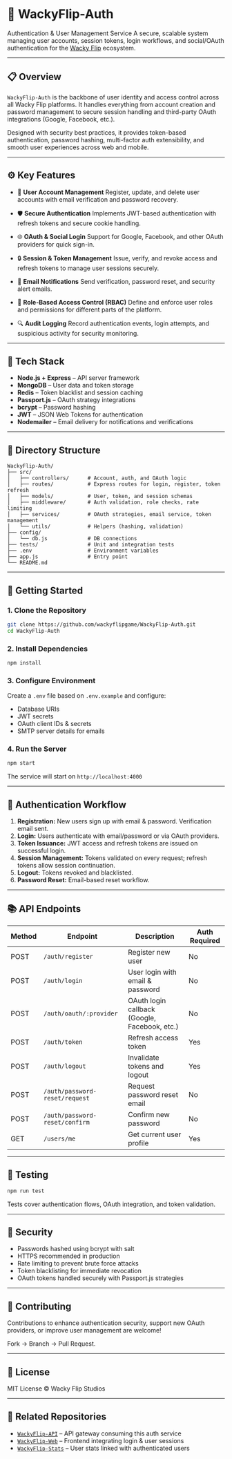 # 🔐 WackyFlip-Auth

Authentication & User Management Service
A secure, scalable system managing user accounts, session tokens, login workflows, and social/OAuth authentication for the [Wacky Flip](https://wackyflip.com) ecosystem.

---

## 📋 Overview

`WackyFlip-Auth` is the backbone of user identity and access control across all Wacky Flip platforms. It handles everything from account creation and password management to secure session handling and third-party OAuth integrations (Google, Facebook, etc.).

Designed with security best practices, it provides token-based authentication, password hashing, multi-factor auth extensibility, and smooth user experiences across web and mobile.

---

## ⚙️ Key Features

* 🔑 **User Account Management**
  Register, update, and delete user accounts with email verification and password recovery.

* 🛡️ **Secure Authentication**
  Implements JWT-based authentication with refresh tokens and secure cookie handling.

* 🌐 **OAuth & Social Login**
  Support for Google, Facebook, and other OAuth providers for quick sign-in.

* 🔒 **Session & Token Management**
  Issue, verify, and revoke access and refresh tokens to manage user sessions securely.

* 📧 **Email Notifications**
  Send verification, password reset, and security alert emails.

* 🧩 **Role-Based Access Control (RBAC)**
  Define and enforce user roles and permissions for different parts of the platform.

* 🔍 **Audit Logging**
  Record authentication events, login attempts, and suspicious activity for security monitoring.

---

## 🧱 Tech Stack

* **Node.js + Express** – API server framework
* **MongoDB** – User data and token storage
* **Redis** – Token blacklist and session caching
* **Passport.js** – OAuth strategy integrations
* **bcrypt** – Password hashing
* **JWT** – JSON Web Tokens for authentication
* **Nodemailer** – Email delivery for notifications and verifications

---

## 📁 Directory Structure

```
WackyFlip-Auth/
├── src/
│   ├── controllers/      # Account, auth, and OAuth logic
│   ├── routes/           # Express routes for login, register, token refresh
│   ├── models/           # User, token, and session schemas
│   ├── middleware/       # Auth validation, role checks, rate limiting
│   ├── services/         # OAuth strategies, email service, token management
│   └── utils/            # Helpers (hashing, validation)
├── config/
│   └── db.js             # DB connections
├── tests/                # Unit and integration tests
├── .env                  # Environment variables
├── app.js                # Entry point
└── README.md
```

---

## 🚀 Getting Started

### 1. Clone the Repository

```bash
git clone https://github.com/wackyflipgame/WackyFlip-Auth.git
cd WackyFlip-Auth
```

### 2. Install Dependencies

```bash
npm install
```

### 3. Configure Environment

Create a `.env` file based on `.env.example` and configure:

* Database URIs
* JWT secrets
* OAuth client IDs & secrets
* SMTP server details for emails

### 4. Run the Server

```bash
npm start
```

The service will start on `http://localhost:4000`

---

## 🔄 Authentication Workflow

1. **Registration:** New users sign up with email & password. Verification email sent.
2. **Login:** Users authenticate with email/password or via OAuth providers.
3. **Token Issuance:** JWT access and refresh tokens are issued on successful login.
4. **Session Management:** Tokens validated on every request; refresh tokens allow session continuation.
5. **Logout:** Tokens revoked and blacklisted.
6. **Password Reset:** Email-based reset workflow.

---

## 📚 API Endpoints

| Method | Endpoint                       | Description                                   | Auth Required |
| ------ | ------------------------------ | --------------------------------------------- | ------------- |
| POST   | `/auth/register`               | Register new user                             | No            |
| POST   | `/auth/login`                  | User login with email & password              | No            |
| POST   | `/auth/oauth/:provider`        | OAuth login callback (Google, Facebook, etc.) | No            |
| POST   | `/auth/token`                  | Refresh access token                          | Yes           |
| POST   | `/auth/logout`                 | Invalidate tokens and logout                  | Yes           |
| POST   | `/auth/password-reset/request` | Request password reset email                  | No            |
| POST   | `/auth/password-reset/confirm` | Confirm new password                          | No            |
| GET    | `/users/me`                    | Get current user profile                      | Yes           |

---

## 🧪 Testing

```bash
npm run test
```

Tests cover authentication flows, OAuth integration, and token validation.

---

## 🔐 Security

* Passwords hashed using bcrypt with salt
* HTTPS recommended in production
* Rate limiting to prevent brute force attacks
* Token blacklisting for immediate revocation
* OAuth tokens handled securely with Passport.js strategies

---

## 🤝 Contributing

Contributions to enhance authentication security, support new OAuth providers, or improve user management are welcome!

Fork → Branch → Pull Request.

---

## 📜 License

MIT License © Wacky Flip Studios

---

## 🔗 Related Repositories

* [`WackyFlip-API`](https://github.com/wackyflipgame/WackyFlip-API) – API gateway consuming this auth service
* [`WackyFlip-Web`](https://github.com/wackyflipgame/WackyFlip-Web) – Frontend integrating login & user sessions
* [`WackyFlip-Stats`](https://github.com/wackyflipgame/WackyFlip-Stats) – User stats linked with authenticated users
